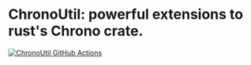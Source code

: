 ChronoUtil: powerful extensions to rust's Chrono crate.
========================================


[![ChronoUtil GitHub Actions][gh-image]][gh-checks]

[gh-image]: https://github.com/olliemath/chronoutil/workflows/test/badge.svg
[gh-checks]: https://github.com/olliemath/chronoutil/actions?query=workflow%3Atest
